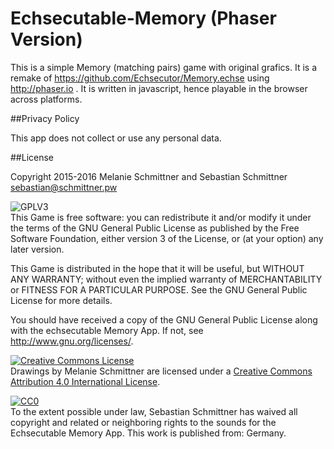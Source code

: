 # Echsecutable-Memory (Phaser Version)

This is a simple Memory (matching pairs) game with original grafics. It is a remake of https://github.com/Echsecutor/Memory.echse using http://phaser.io . It is written in javascript, hence playable in the browser across platforms.


##Privacy Policy

This app does not collect or use any personal data.


##License

Copyright 2015-2016 Melanie Schmittner and Sebastian Schmittner <sebastian@schmittner.pw>

<img alt="GPLV3" style="border-width:0" src="http://www.gnu.org/graphics/gplv3-127x51.png" /><br />
This Game is free software: you can redistribute it
and/or modify it under the terms of the GNU General Public License as
published by the Free Software Foundation, either version 3 of the
License, or (at your option) any later version.

This Game is distributed in the hope that it will
be useful, but WITHOUT ANY WARRANTY; without even the implied
warranty of MERCHANTABILITY or FITNESS FOR A PARTICULAR PURPOSE.
See the GNU General Public License for more details.

You should have received a copy of the GNU General Public License
along with the echsecutable Memory App.  If not, see
<http://www.gnu.org/licenses/>.

<a rel="license" href="http://creativecommons.org/licenses/by/4.0/"><img alt="Creative Commons License" style="border-width:0" src="https://i.creativecommons.org/l/by/4.0/88x31.png" /></a><br /><span xmlns:dct="http://purl.org/dc/terms/" property="dct:title">Drawings</span> by <span xmlns:cc="http://creativecommons.org/ns#" property="cc:attributionName">Melanie Schmittner</span> are licensed under a <a rel="license" href="http://creativecommons.org/licenses/by/4.0/">Creative Commons Attribution 4.0 International License</a>.


<p xmlns:dct="http://purl.org/dc/terms/" xmlns:vcard="http://www.w3.org/2001/vcard-rdf/3.0#">
  <a rel="license"
     href="http://creativecommons.org/publicdomain/zero/1.0/">
    <img src="http://i.creativecommons.org/p/zero/1.0/88x31.png" style="border-style: none;" alt="CC0" />
  </a>
  <br />
  To the extent possible under law,
  <span resource="[_:publisher]" rel="dct:publisher">
    <span property="dct:title">Sebastian Schmittner</span></span>
  has waived all copyright and related or neighboring rights to the
  <span property="dct:title">sounds for the Echsecutable Memory App</span>.
This work is published from:
<span property="vcard:Country" datatype="dct:ISO3166"
      content="DE" about="[_:publisher]">
  Germany</span>.
</p>
